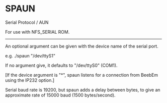 # SPAUN

Serial Protocol / AUN

For use with NFS_SERIAL ROM.

*****

An optional argument can be given with the device name of the serial port.

e.g. ./spaun "/dev/ttyS1"

If no argument give, it defaults to "/dev/ttyS0" (COM1).

[If the device argument is "\*", spaun listens for a connection from BeebEm using the IP232 option.]

Serial baud rate is 19200, but spaun adds a delay between bytes, to give an approximate rate of 15000 baud (1500 bytes/second).
